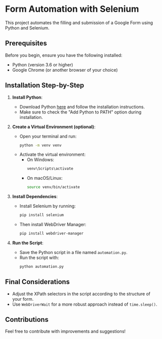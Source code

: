# Form Automation with Selenium

This project automates the filling and submission of a Google Form using Python and Selenium.

## Prerequisites

Before you begin, ensure you have the following installed:

- Python (version 3.6 or higher)
- Google Chrome (or another browser of your choice)

## Installation Step-by-Step

1. **Install Python**:
   - Download Python [here](https://www.python.org/downloads/) and follow the installation instructions.
   - Make sure to check the "Add Python to PATH" option during installation.

2. **Create a Virtual Environment (optional)**:
   - Open your terminal and run:
     ```bash
     python -m venv venv
     ```
   - Activate the virtual environment:
     - On Windows:
       ```bash
       venv\Scripts\activate
       ```
     - On macOS/Linux:
       ```bash
       source venv/bin/activate
       ```

3. **Install Dependencies**:
   - Install Selenium by running:
     ```bash
     pip install selenium
     ```
   - Then install WebDriver Manager:
     ```bash
     pip install webdriver-manager
     ```

4. **Run the Script**:
   - Save the Python script in a file named `automation.py`.
   - Run the script with:
     ```bash
     python automation.py
     ```

## Final Considerations

- Adjust the XPath selectors in the script according to the structure of your form.
- Use `WebDriverWait` for a more robust approach instead of `time.sleep()`.

## Contributions

Feel free to contribute with improvements and suggestions!
